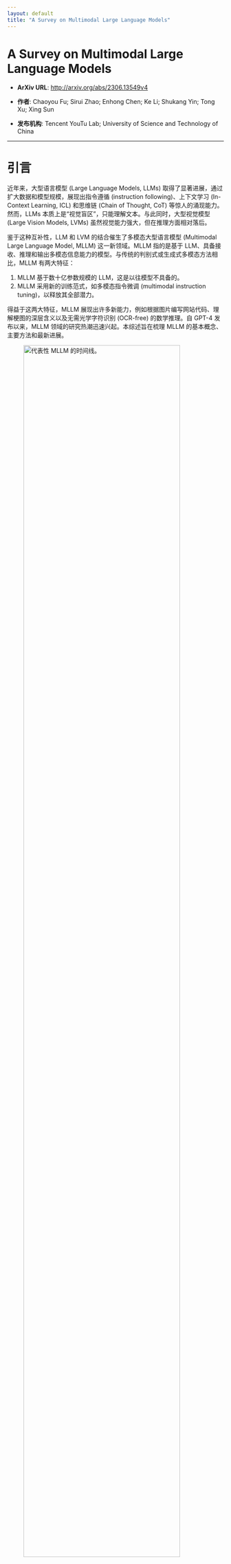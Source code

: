 ```yaml
---
layout: default
title: "A Survey on Multimodal Large Language Models"
---
```


# A Survey on Multimodal Large Language Models

- **ArXiv URL**: http://arxiv.org/abs/2306.13549v4

- **作者**: Chaoyou Fu; Sirui Zhao; Enhong Chen; Ke Li; Shukang Yin; Tong Xu; Xing Sun

- **发布机构**: Tencent YouTu Lab; University of Science and Technology of China

---

# 引言

近年来，大型语言模型 (Large Language Models, LLMs) 取得了显著进展，通过扩大数据和模型规模，展现出指令遵循 (instruction following)、上下文学习 (In-Context Learning, ICL) 和思维链 (Chain of Thought, CoT) 等惊人的涌现能力。然而，LLMs 本质上是“视觉盲区”，只能理解文本。与此同时，大型视觉模型 (Large Vision Models, LVMs) 虽然视觉能力强大，但在推理方面相对落后。

鉴于这种互补性，LLM 和 LVM 的结合催生了多模态大型语言模型 (Multimodal Large Language Model, MLLM) 这一新领域。MLLM 指的是基于 LLM、具备接收、推理和输出多模态信息能力的模型。与传统的判别式或生成式多模态方法相比，MLLM 有两大特征：
1.  MLLM 基于数十亿参数规模的 LLM，这是以往模型不具备的。
2.  MLLM 采用新的训练范式，如多模态指令微调 (multimodal instruction tuning)，以释放其全部潜力。

得益于这两大特征，MLLM 展现出许多新能力，例如根据图片编写网站代码、理解梗图的深层含义以及无需光学字符识别 (OCR-free) 的数学推理。自 GPT-4 发布以来，MLLM 领域的研究热潮迅速兴起。本综述旨在梳理 MLLM 的基本概念、主要方法和最新进展。

<img src="/images/2306.13549v4/x1.jpg" alt="代表性 MLLM 的时间线。" style="width:85%; max-width:600px; margin:auto; display:block;">

# 2 架构

一个典型的 MLLM 可抽象为三个模块：一个预训练的模态编码器 (modality encoder)、一个预训练的 LLM 和一个连接它们的模态接口 (modality interface)。打个比方，模态编码器如同人的眼睛/耳朵，接收并预处理信号；LLM 如同大脑，进行理解和推理；模态接口则负责对齐不同模态。部分 MLLM 还包含一个生成器，用于输出文本以外的其他模态。

<img src="/images/2306.13549v4/x2.jpg" alt="典型 MLLM 架构图。" style="width:85%; max-width:450px; margin:auto; display:block;">

### 2.1 模态编码器

编码器将原始信息（如图像、音频）压缩成更紧凑的表示。通常不从零开始训练，而是使用已预训练好的编码器，例如通过图文对预训练实现了视觉和文本语义对齐的 CLIP。这样可以更容易地将其与 LLM 对齐。

**表 I: 常用图像编码器总结**


| 型号 | 预训练数据集 | 分辨率 | 样本量 (B) | 参数量 (M) |
| :--- | :--- | :--- | :--- | :--- |
| OpenCLIP-ConvNext-L | LAION-2B | 320 | 29 | 197.4 |
| CLIP-ViT-L/14 | OpenAI’s WIT | 224/336 | 13 | 304.0 |
| EVA-CLIP-ViT-G/14 | LAION-2B,COYO-700M | 224 | 11 | 1000.0 |
| OpenCLIP-ViT-G/14 | LAION-2B | 224 | 34 | 1012.7 |
| OpenCLIP-ViT-bigG/14 | LAION-2B | 224 | 34 | 1844.9 |

选择编码器时，通常考虑分辨率、参数大小和预训练语料等因素。许多研究证实，使用更高分辨率能带来显著性能提升。提升分辨率的方法主要分为两类：
1.  **直接缩放 (Direct scaling)**：直接向编码器输入更高分辨率的图像，通常需要对编码器进行微调或替换。
2.  **分块法 (Patch-division)**：将高分辨率图像切割成多个图块 (patch)，然后将这些子图与一张降采样后的全局图一同送入编码器，分别捕捉局部和全局特征。

### 2.2 预训练 LLM

使用预训练好的 LLM 更为高效实用。这些模型通过在海量网络语料上进行预训练，已内化了丰富的世界知识，并具备强大的泛化和推理能力。

**表 II: 常用开源 LLM 总结**


| 模型 | 发布日期 | 预训练数据规模 | 参数量 (B) | 语言支持 | 架构 |
| :--- | :--- | :--- | :--- | :--- | :--- |
| Flan-T5-XL/XXL | 2022年10月 | - | 3/ 11 | en, fr, de | 编码器-解码器 |
| LLaMA | 2023年2月 | 1.4T tokens | 7/ 13/ 33/ 65 | en | 因果解码器 |
| Vicuna | 2023年3月 | 1.4T tokens | 7/ 13/ 33 | en | 因果解码器 |
| LLaMA-2 | 2023年7月 | 2T tokens | 7/ 13/ 70 | en | 因果解码器 |
| Qwen | 2023年9月 | 3T tokens | 1.8 / 7/ 14/ 72 | en, zh | 因果解码器 |

研究发现，扩大 LLM 的参数规模也能带来性能提升。例如，将 LLM 从 7B 扩展到 13B，模型在各项基准上均有提升。此外，稀疏的专家混合 (Mixture of Experts, MoE) 架构也受到关注，它能在不增加计算成本的情况下扩大总参数量，从而获得比同等计算量的密集模型更好的性能。

### 2.3 模态接口

由于 LLM 只能感知文本，必须有接口来弥合自然语言与其他模态之间的鸿沟。端到端训练成本高昂，因此主要有两种更实用的方法：

**1. 可学习连接器 (Learnable Connector)**
该模块负责将非文本信息投射到 LLM 能理解的空间。根据多模态信息融合的方式，可分为两类：
*   **Token 级融合 (Token-level fusion)**：将编码器输出的特征转换为 token，与文本 token 拼接后一起送入 LLM。常见方法包括使用一组可学习的查询 token（如 BLIP-2 中的 Q-Former）或简单的多层感知机 (MLP)（如 LLaVA）。
*   **特征级融合 (Feature-level fusion)**：在 LLM 的 Transformer 层之间插入额外模块，以实现文本和视觉特征的深度交互与融合。例如，Flamingo 插入交叉注意力层，而 CogVLM 在每层插入一个视觉专家模块。

**2. 专家模型 (Expert Model)**
另一种方式是借助专家模型（如图像字幕模型）将多模态输入直接转换为文本描述，然后将这些描述送入 LLM。这种方法简单直接，但可能在转换过程中丢失信息，灵活性不如可学习连接器。

# 3 训练策略与数据

一个成熟的 MLLM 通常经历三个训练阶段：预训练 (pre-training)、指令微调 (instruction-tuning) 和对齐微调 (alignment tuning)。每个阶段都有不同的目标和数据需求。

### 3.1 预训练

**训练细节**
预训练的主要目标是**对齐不同模态**并学习多模态世界知识。这一阶段通常使用大规模的图文对等数据。训练任务一般是自回归地预测图像的描述文本，使用标准的交叉熵损失函数。通常会冻结预训练的编码器和 LLM，只训练可学习的接口，以在保留预训练知识的同时实现模态对齐。

**表 III: 描述数据的简化模板**


| |
|---|
| Input: <image> |
| Response: {caption} |

*注：只有红色部分用于损失计算。*

**数据**
预训练数据主要用于模态对齐和提供世界知识，可分为粗粒度和细粒度两类。

**表 IV: 常用的预训练数据集**


| | | |
| :--- | :--- | :--- |
| **数据集** | **样本量** | **日期** |
| **粗粒度图文** | | |
| CC-3M | 3.3M | 2018 |
| CC-12M | 12.4M | 2020 |
| SBU Captions | 1M | 2011 |
| LAION-5B | 5.9B | 2022年3月 |
| LAION-COCO | 600M | 2022年9月 |
| COYO-700M | 747M | 2022年8月 |
| **细粒度图文** | | |
| ShareGPT4V-PT | 1.2M | 2023年11月 |
| LVIS-Instruct4V | 111K | 2023年11月 |
| ALLaVA | 709K | 2024年2月 |
| **视频-文本** | | |
| MSR-VTT | 200K | 2016 |
| **音频-文本** | | |
| WavCaps | 24K | 2023年3月 |

*   **粗粒度数据**：通常来自网络爬取，数据量大，但描述简短且有噪声，如 CC、SBU、LAION 和 COYO 系列数据集。
*   **细粒度数据**：近期研究开始使用强大的 MLLM（如 GPT-4V）生成高质量数据。这类数据描述更长、更准确，但成本较高，数据量相对较小，如 ShareGPT4V 数据集。

### 3.2 指令微调

<img src="/images/2306.13549v4/x3.jpg" alt="三种典型学习范式的比较。" style="width:90%; max-width:700px; margin:auto; display:block;">

**简介**
指令微调旨在教会模型理解并完成用户指令，从而使其能泛化到未见过的任务，提升零样本 (zero-shot) 性能。

**训练细节**
多模态指令样本通常包含一个指令、一个输入-输出对。模型根据指令和多模态输入预测答案。训练目标是最大化生成正确答案的概率，即标准的自回归损失。

**表 V: 多模态指令数据的简化模板**


| |
|---|
| 下面是一条描述任务的指令。请撰写一个适当地完成请求的回复。 |
| Instruction: <instruction> |
| Input: {<image>, <text>} |
| Response: <output> |

训练目标可以表示为：


{% raw %}$$
\mathcal{L}(\theta)=-\sum_{i=1}^{N}\log p(\mathcal{R}_{i} \mid \mathcal{I},\mathcal{M},\mathcal{R}_{<i};\theta)
$${% endraw %}


其中 $\mathcal{I}$ 是指令，$\mathcal{M}$ 是多模态输入，$\mathcal{R}$ 是真实回复。

**数据收集**
收集指令数据通常有三种方法：
1.  **数据适配 (Data Adaptation)**：将现有的高质量任务特定数据集（如 VQA、字幕数据集）转换为指令格式。通过手动设计或 GPT 辅助生成多样的指令模板。
2.  **自指令 (Self-Instruction)**：利用强大的 LLM（如 GPT-4/GPT-4V）和少量人工标注的示例来生成大规模的指令数据。LLaVA 是该方法的典型代表。
3.  **数据混合 (Data Mixture)**：将多模态指令数据与纯文本的对话数据混合训练，以提升模型的对话和指令遵循能力。

**表 VII: 通过自指令生成的流行数据集总结**


| 数据集 | 样本量 | 模态 | 来源 | 构成 |
| :--- | :--- | :--- | :--- | :--- |
| LLaVA-Instruct | 158K | I + T $\rightarrow$ T | MS-COCO | 23K字幕 + 58K多轮QA + 77K推理 |
| LVIS-Instruct | 220K | I + T $\rightarrow$ T | LVIS | 110K字幕 + 110K多轮QA |
| ALLaVA | 1.4M | I + T $\rightarrow$ T | VFlan, LAION | 709K字幕 + 709K单轮QA |
| Video-ChatGPT | 100K | V + T $\rightarrow$ T | ActivityNet | 7K描述 + 4K多轮QA |
| VideoChat | 11K | V+T $\rightarrow$ T | WebVid | 描述 + 摘要 + 创作 |
| Clotho-Detail | 3.9K | A + T $\rightarrow$ T | Clotho | 字幕 |

**数据质量**
研究表明，指令微调数据的**质量比数量更重要**。
*   **提示多样性 (Prompt Diversity)**：多样的指令有助于提升模型性能和泛化能力。
*   **任务覆盖范围 (Task Coverage)**：研究发现，视觉推理任务比字幕和问答任务更能有效提升模型性能，且增加指令的复杂性可能比增加任务多样性更有益。

### 3.3 对齐微调

**简介**
对齐微调主要用于使模型与特定的人类偏好对齐，例如生成更少幻觉 (hallucination) 的回复。主要技术有基于人类反馈的强化学习 (Reinforcement Learning with Human Feedback, RLHF) 和直接偏好优化 (Direct Preference Optimization, DPO)。

**训练细节**
*   **RLHF**：包含三个步骤：
    1.  **监督微调**：训练一个初始策略模型。
    2.  **奖励建模**：用人类偏好数据对 $(y\_w, y\_l)$ 训练一个奖励模型 $r\_\theta$，使其为更优的回复 $y\_w$ 打高分。
    3.  **强化学习**：使用 PPO 算法优化策略模型，使其在最大化奖励的同时不过于偏离初始策略。
    
*   **DPO**：一种更简单的替代方法，它无需显式训练奖励模型，而是直接使用一个简单的二元分类损失函数从偏好数据中学习。其目标函数如下：


{% raw %}$$
\mathcal{L}(\phi)=-\mathbb{E}_{(x,y_{w},y_{l})\sim\mathcal{D}} \Big{[}\log\sigma\Big{(}\beta\log\frac{\pi_{\phi}^{\text{RL}}(y_{w} \mid x)}{\pi^{\text{REF}}(y_{w} \mid x)} -\beta\log\frac{\pi_{\phi}^{\text{RL}}(y_{l} \mid x)}{\pi^{\text{REF}}(y_{l} \mid x)} \Big{)}\Big{]}
$${% endraw %}



**数据**
对齐微调的数据收集核心是获取对模型回复的反馈，即判断哪个回复更好。这类数据收集成本更高，数据量也相对较少。

**表 VIII: 对齐微调数据集总结**


| 数据集 | 样本量 | 模态 | 来源 |
| :--- | :--- | :--- | :--- |
| LLaVA-RLHF | 10K | I + T $\rightarrow$ T | 人类 |
| RLHF-V | 5.7K | I + T $\rightarrow$ T | 人类 |
| VLFeedback | 380K | I + T $\rightarrow$ T | GPT-4V |


# 4 评测

评测 MLLM 是开发过程的关键环节。与传统多模态模型相比，MLLM 的评测有新特点：(1) MLLM 功能通用，需要全面评测；(2) MLLM 表现出许多需要特别评估的涌现能力。评测方法可根据问题类型分为闭集 (closed-set) 和开集 (open-set) 两类。

### 4.1 闭集

闭集问题的答案选项是预定义且有限的。评测通常在特定任务的数据集上进行，可以通过标准指标（如准确率、CIDEr 分数）来量化评估。评测设置通常是零样本或在特定任务上微调。

为了进行更全面的定量比较，研究者们开发了专门为 MLLM 设计的新基准 (benchmark)。例如：
*   **MME**：一个综合性评测基准，包含 14 个感知和认知任务。
*   **MMBench**：专门用于评测模型多个维度能力的基准，使用 ChatGPT 将开放式回复与预定义选项进行匹配。
*   **Video-ChatGPT** 和 **Video-Bench**：专注于视频领域的评测基准。
*   **POPE**：专门用于评估模型幻觉程度的基准。

### 4.2 开集

与闭集问题相反，开集问题的回复可以更灵活，MLLM 通常扮演聊天机器人的角色。由于聊天内容不固定，评判比闭集输出更复杂。评判标准可分为三类：
*   **人工评分 (Manual scoring)**：由人类评估员根据特定维度（如自然图像理解、图表理解）对精心设计的问题的回复进行打分。
*   **GPT 评分 (GPT scoring)**：由于人工评估成本高昂，一些研究探索使用 GPT-4 等强模型来对回复进行多维度（如帮助性、准确性）评分。
*   **案例研究 (Case study)**：通过展示具体案例来直观地展示模型的能力。

*（原文在4.2节中途截断）*